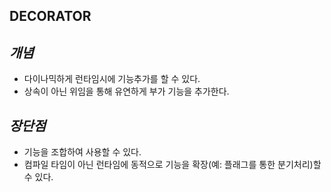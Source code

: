 **DECORATOR**
-

*개념*
-
- 다이나믹하게 런타임시에 기능추가를 할 수 있다.
- 상속이 아닌 위임을 통해 유연하게 부가 기능을 추가한다.

*장단점*
-
- 기능을 조합하여 사용할 수 있다.
- 컴파일 타임이 아닌 런타임에 동적으로 기능을 확장(예: 플래그를 통한 분기처리)할 수 있다.
